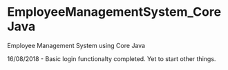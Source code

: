 # EmployeeManagementSystem_CoreJava
Employee Management System using Core Java

16/08/2018 - Basic login functionalty completed. Yet to start other things.
